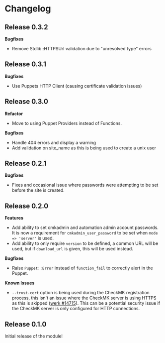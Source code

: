# Changelog

## Release 0.3.2

**Bugfixes**

- Remove Stdlib::HTTPSUrl validation due to "unresolved type" errors

## Release 0.3.1

**Bugfixes**

- Use Puppets HTTP Client (causing certificate validation issues)

## Release 0.3.0

**Refactor**

- Move to using Puppet Providers instead of Functions.

**Bugfixes**

- Handle 404 errors and display a warning
- Add validation on site_name as this is being used to create a unix user

## Release 0.2.1

**Bugfixes**

- Fixes and occasional issue where passwords were attempting to be set before the site is created.

## Release 0.2.0

**Features**

- Add ability to set cmkadmin and automation admin account passwords. It is now a requirement for `cmkadmin_user_password` to be set when `mode => 'server'` is used.
- Add ability to only require `version` to be defined, a common URL will be used, but if `download_url` is given, this will be used instead.

**Bugfixes**

- Raise `Puppet::Error` instead of `function_fail` to correctly alert in the Puppet.

**Known Issues**

- `--trust-cert` option is being used during the CheckMK registration process, this isn't an issue where the CheckMK server is using HTTPS as this is skipped ([werk #14715](https://checkmk.com/werk/14715)).
  This can be a potential security issue if the CheckMK server is only configured for HTTP connections.

## Release 0.1.0

Initial release of the module!